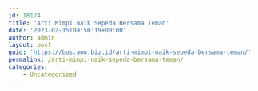 ```yaml
---
id: 18174
title: 'Arti Mimpi Naik Sepeda Bersama Teman'
date: '2023-02-15T09:50:19+00:00'
author: admin
layout: post
guid: 'https://bos.awn.biz.id/arti-mimpi-naik-sepeda-bersama-teman/'
permalink: /arti-mimpi-naik-sepeda-bersama-teman/
categories:
    - Uncategorized
---
```


